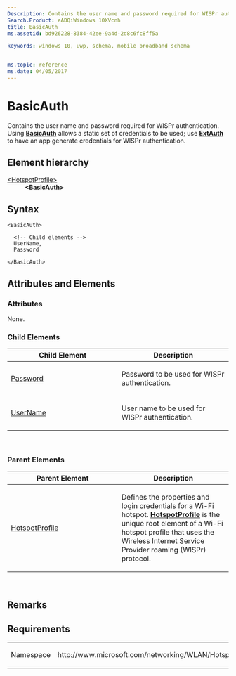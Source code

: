 ```yaml
---
Description: Contains the user name and password required for WISPr authentication.
Search.Product: eADQiWindows 10XVcnh
title: BasicAuth
ms.assetid: bd926228-8384-42ee-9a4d-2d8c6fc8ff5a

keywords: windows 10, uwp, schema, mobile broadband schema


ms.topic: reference
ms.date: 04/05/2017
---
```


# BasicAuth


Contains the user name and password required for WISPr authentication. Using [**BasicAuth**](element-basicauth.md) allows a static set of credentials to be used; use [**ExtAuth**](element-extauth.md) to have an app generate credentials for WISPr authentication.

## Element hierarchy

<dl>
<dt><a href="element-hotspotprofile.md">&lt;HotspotProfile&gt;</a></dt>
<dd><b>&lt;BasicAuth&gt;</b></dd>
</dl>

## Syntax

``` syntax
<BasicAuth>

  <!-- Child elements -->
  UserName,
  Password

</BasicAuth>
```

## Attributes and Elements


### Attributes

None.

### Child Elements

<table>
<colgroup>
<col width="50%" />
<col width="50%" />
</colgroup>
<thead>
<tr class="header">
<th>Child Element</th>
<th>Description</th>
</tr>
</thead>
<tbody>
<tr class="odd">
<td><a href="element-password.md">Password</a> </td>
<td><p>Password to be used for WISPr authentication.</p></td>
</tr>
<tr class="even">
<td><a href="element-username.md">UserName</a> </td>
<td><p>User name to be used for WISPr authentication.</p></td>
</tr>
</tbody>
</table>

 

### Parent Elements

<table>
<colgroup>
<col width="50%" />
<col width="50%" />
</colgroup>
<thead>
<tr class="header">
<th>Parent Element</th>
<th>Description</th>
</tr>
</thead>
<tbody>
<tr class="odd">
<td><a href="element-hotspotprofile.md">HotspotProfile</a> </td>
<td><p>Defines the properties and login credentials for a Wi-Fi hotspot. <a href="element-hotspotprofile.md"><strong>HotspotProfile</strong></a>  is the unique root element of a Wi-Fi hotspot profile that uses the Wireless Internet Service Provider roaming (WISPr) protocol.</p></td>
</tr>
</tbody>
</table>

 

## Remarks

## Requirements

<table>
<colgroup>
<col width="50%" />
<col width="50%" />
</colgroup>
<tbody>
<tr class="odd">
<td><p>Namespace</p></td>
<td><p>http://www.microsoft.com/networking/WLAN/HotspotProfile/v1</p></td>
</tr>
</tbody>
</table>

 

 



